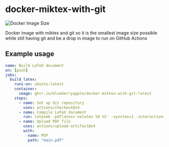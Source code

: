 # docker-miktex-with-git

![Docker Image Size](https://img.shields.io/docker/image-size/blueberryapple/docker-miktex-with-git/latest)

Docker image with miktex and git so it is the smallest image size possible while still having git and be a drop in image to run on GitHub Actions

## Example usage

```yml
name: Build LaTeX document
on: [push]
jobs:
  build_latex:
    runs-on: ubuntu-latest
    container:
      image: ghcr.io/blueberryapple/docker-miktex-with-git:latest
    steps:
      - name: Set up Git repository
        uses: actions/checkout@v4
      - name: Compile LaTeX document
        run: latexmk -pdflatex='xelatex %O %S' -synctex=1 -interaction=nonstopmode -file-line-error -pdf "main.tex"
      - name: Upload PDF file
        uses: actions/upload-artifact@v4
        with:
          name: PDF
          path: "main.pdf"
```
